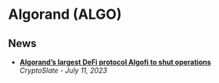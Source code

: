 # Algorand (ALGO)

## News
- [**Algorand’s largest DeFi protocol Algofi to shut operations**](https://cryptoslate.com/algorands-largest-defi-protocol-algofi-to-shut-operations/)
  <br/>_CryptoSlate - July 11, 2023_
